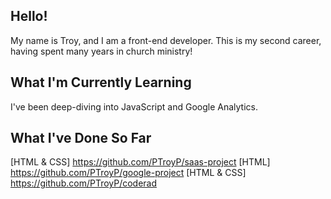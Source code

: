 ## Hello!

My name is Troy, and I am a front-end developer. This is my second career, having spent many years in church ministry!

## What I'm Currently Learning

I've been deep-diving into JavaScript and Google Analytics.

## What I've Done So Far

[HTML & CSS] https://github.com/PTroyP/saas-project
[HTML] https://github.com/PTroyP/google-project
[HTML & CSS] https://github.com/PTroyP/coderad
